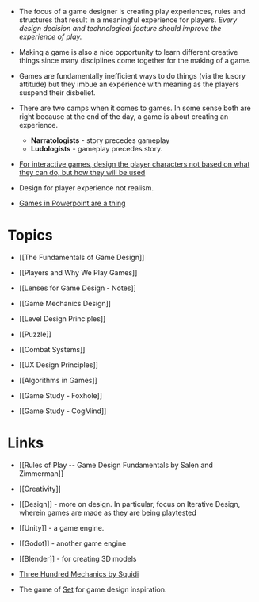 * The focus of a game designer is creating play experiences, rules and structures that result in a meaningful experience for players. *Every design decision and technological feature should improve the experience of play.*

* Making a game is also a nice opportunity to learn different creative things since many disciplines come together for the making of a game.

* Games are fundamentally inefficient ways to do things (via the lusory attitude) but they imbue an experience with meaning as the players suspend their disbelief.



* There are two camps when it comes to games. In some sense both are right because at the end of the day, a game is about creating an experience. 
	* **Narratologists** - story precedes gameplay 
	* **Ludologists** - gameplay precedes story.

* [For interactive games, design the player characters not based on what they can do, but how they will be used](https://www.youtube.com/watch?v=7EpgjR-k3fE)
* Design for player experience not realism. 


* [Games in Powerpoint are a thing](https://www.youtube.com/watch?v=KDUiw2BHE5Y)
# Topics
* [[The Fundamentals of Game Design]]
* [[Players and Why We Play Games]]
* [[Lenses for Game Design - Notes]]
* [[Game Mechanics Design]]
* [[Level Design Principles]]
* [[Puzzle]]
* [[Combat Systems]]
* [[UX Design Principles]]
* [[Algorithms in Games]]


* [[Game Study - Foxhole]]
* [[Game Study - CogMind]]

# Links
* [[Rules of Play -- Game Design Fundamentals by Salen and Zimmerman]]
* [[Creativity]]
* [[Design]] - more on design. In particular, focus on Iterative Design, wherein games are made as they are being playtested 

* [[Unity]] - a game engine.
* [[Godot]] - another game engine 
* [[Blender]] - for creating 3D models

* [Three Hundred Mechanics by Squidi](https://www.squidi.net/three/)
* The game of [Set](https://www.youtube.com/watch?v=EkFX9jUJPKk) for game design inspiration.
